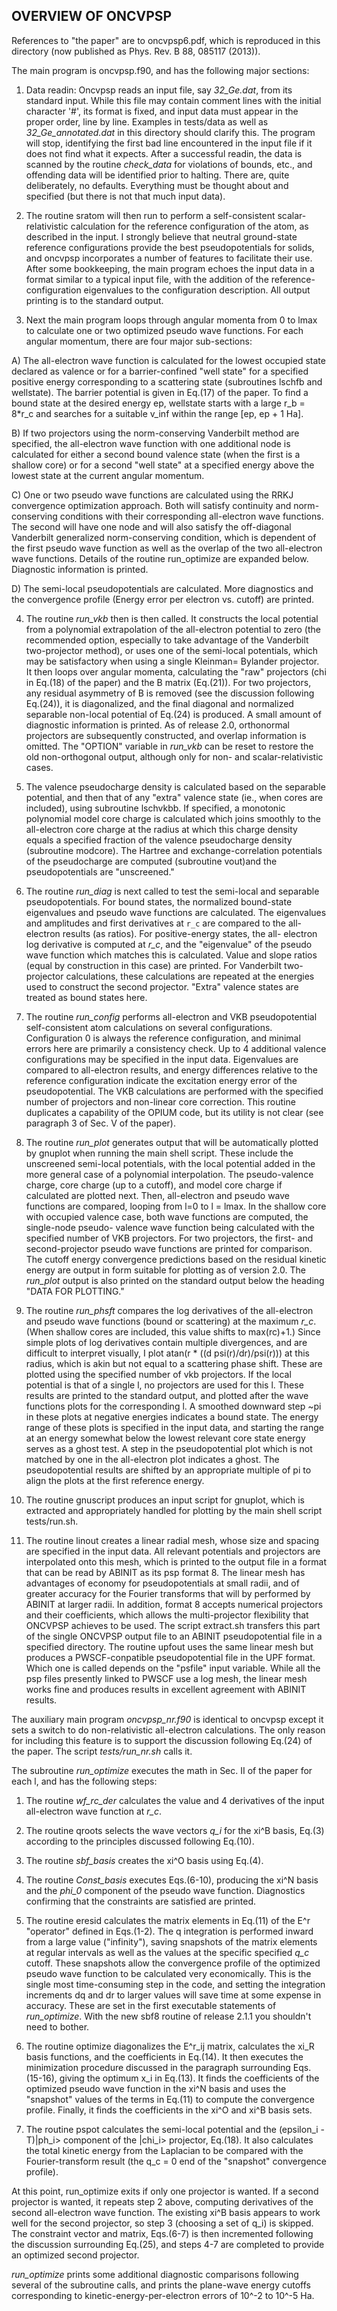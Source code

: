 ﻿## OVERVIEW OF ONCVPSP

References to "the paper" are to oncvpsp6.pdf, which is reproduced in this
directory (now published as Phys. Rev. B 88, 085117 (2013)).

The main program is oncvpsp.f90, and has the following major sections:

1) Data readin: Oncvpsp reads an input file, say *32_Ge.dat*, from its standard
   input.  While this file may contain comment lines with the initial character
   '#', its format is fixed, and input data must appear in the proper order,
   line by line.  Examples in tests/data as well as *32_Ge_annotated.dat* in
   this directory should clarify this.  The program will stop, identifying
   the first bad line encountered in the input file if it does not find what
   it expects.  After a successful readin, the data is scanned by the
   routine *check_data* for violations of bounds, etc., and offending data will
   be identified prior to halting.  There are, quite deliberately, no defaults.
   Everything must be thought about and specified (but there is not that much
   input data).

2) The routine sratom will then run to perform a self-consistent scalar-
   relativistic calculation for the reference configuration of the atom,
   as described in the input.  I strongly believe that neutral ground-state
   reference configurations provide the best pseudopotentials for solids,
   and oncvpsp incorporates a number of features to facilitate their use.
   After some bookkeeping, the main program echoes the input data in a format
   similar to a typical input file, with the addition of the reference-
   configuration eigenvalues to the configuration description.  All output
   printing is to the standard output.

3) Next the main program loops through angular momenta from 0 to lmax to
   calculate one or two optimized pseudo wave functions.  For each angular
   momentum, there are four major sub-sections:

  A) The all-electron wave function is calculated for the lowest occupied
     state declared as valence or for a barrier-confined "well state" for a
     specified positive energy corresponding to a scattering state
     (subroutines lschfb and wellstate).  The barrier potential is given
     in Eq.(17) of the paper.  To find a bound state at the desired
     energy ep, wellstate starts with a large r_b = 8*r_c and searches
     for a suitable v_inf within the range [ep, ep + 1 Ha].

  B) If two projectors using the norm-conserving Vanderbilt method are
     specified, the all-electron wave function with one additional node is
     calculated for either a second bound valence state (when the first
     is a shallow core) or for a second "well state" at a specified energy
     above the lowest state at the current angular momentum.

  C) One or two pseudo wave functions are calculated using the RRKJ
     convergence optimization approach.  Both will satisfy continuity
     and norm-conserving conditions with their corresponding all-electron
     wave functions.  The second will have one node and will also satisfy
     the off-diagonal Vanderbilt generalized norm-conserving condition,
     which is dependent of the first pseudo wave function as well as the
     overlap of the two all-electron wave functions.  Details of the
     routine run_optimize are expanded below. Diagnostic information is
     printed.

  D) The semi-local pseudopotentials are calculated.  More diagnostics
     and the convergence profile (Energy error per electron vs. cutoff)
     are printed.

4) The routine *run_vkb* then is then called.  It constructs the local
   potential from a polynomial extrapolation of the all-electron potential
   to zero (the recommended option, especially to take advantage of the
   Vanderbilt two-projector method), or uses one of the semi-local
   potentials, which may be satisfactory when using a single Kleinman=
   Bylander projector.  It then loops over angular momenta, calculating
   the "raw" projectors (chi in Eq.(18) of the paper) and the B matrix
   (Eq.(21)).  For two projectors, any residual asymmetry  of B is
   removed (see the discussion following Eq.(24)), it is diagonalized,
   and the final diagonal and normalized separable non-local potential
   of Eq.(24) is produced.  A small amount of diagnostic information is
   printed.  As of release 2.0, orthonormal projectors are subsequently
   constructed, and overlap information is omitted.  The "OPTION"
   variable in *run_vkb* can be reset to restore the old non-orthogonal
   output, although only for non- and scalar-relativistic cases.

5) The valence pseudocharge density is calculated based on the separable
   potential, and then that of any "extra" valence state (ie., when cores
   are included), using subroutine lschvkbb.  If specified, a monotonic
   polynomial model core charge is calculated which joins smoothly to
   the all-electron core charge at the radius at which this charge density
   equals a specified fraction of the valence pseudocharge density
   (subroutine modcore).  The Hartree and exchange-correlation potentials
   of the pseudocharge are computed (subroutine vout)and the pseudopotentials
   are "unscreened."

6) The routine *run_diag* is next called to test the semi-local and separable
   pseudopotentials.  For bound states, the normalized bound-state
   eigenvalues and pseudo wave functions are calculated.  The eigenvalues
   and amplitudes and first derivatives at `r_c` are compared to the all-
   electron results (as ratios).  For positive-energy states, the all-
   electron log derivative is computed at *r_c*, and the "eigenvalue" of
   the pseudo wave function which matches this is calculated.  Value and
   slope ratios (equal by construction in this case) are printed.
   For Vanderbilt two-projector calculations, these calculations are
   repeated at the energies used to construct the second projector.
   "Extra" valence states are treated as bound states here.

7) The routine *run_config* performs all-electron and VKB pseudopotential
   self-consistent atom calculations on several configurations.
   Configuration 0 is always the reference configuration, and minimal
   errors here are primarily a consistency check.  Up to 4 additional
   valence configurations may be specified in the input data.
   Eigenvalues are compared to all-electron results, and energy differences
   relative to the reference configuration indicate the excitation energy
   error of the pseudopotential.  The VKB calculations are performed with
   the specified number of projectors and non-linear core correction.
   This routine duplicates a capability of the OPIUM code, but its utility
   is not clear (see paragraph 3 of Sec. V of the paper).

8) The routine *run_plot* generates output that will be automatically
   plotted by gnuplot when running the main shell script.  These include the
   unscreened semi-local potentials, with the local potential added in
   the more general case of a polynomial interpolation.  The pseudo-valence
   charge, core charge (up to a cutoff), and model core charge if calculated
   are plotted next.  Then, all-electron and pseudo wave functions are
   compared, looping from l=0 to l = lmax.  In the shallow core with occupied
   valence case, both wave functions are computed, the single-node pseudo-
   valence wave function being calculated with the specified number of VKB
   projectors.  For two projectors, the first- and second-projector pseudo
   wave functions are printed for comparison.  The cutoff energy convergence
   predictions based on the residual kinetic energy are output in form
   suitable for plotting as of version 2.0.  The *run_plot* output is also
   printed on the standard output below the heading "DATA FOR PLOTTING."

9) The routine *run_phsft* compares the log derivatives of the all-electron
   and pseudo wave functions (bound or scattering) at the maximum *r_c*.
   (When shallow cores are included, this value shifts to max(rc)+1.)
   Since simple plots of log derivatives contain multiple divergences, and
   are difficult to interpret visually, I plot atan(r * ((d psi(r)/dr)/psi(r)))
   at this radius, which is akin but not equal to a scattering phase shift.
   These are plotted using the specified number of vkb projectors.  If the
   local potential is that of a single l, no projectors are used for this l.
   These results are printed to the standard output, and plotted after
   the wave functions plots for the corresponding l.  A smoothed downward step
   ~pi in these plots at negative energies indicates a bound state.  The energy
   range of these plots is specified in the input data, and starting the
   range at an energy somewhat below the lowest relevant core state energy
   serves as a ghost test.  A step in the pseudopotential plot which is not
   matched by one in the all-electron plot indicates a ghost.  The
   pseudopotential results are shifted by an appropriate multiple of
   pi to align the plots at the first reference energy.

10) The routine gnuscript produces an input script for gnuplot, which is
    extracted and appropriately handled for plotting by the main shell
    script tests/run.sh.

11) The routine linout creates a linear radial mesh, whose size and spacing
    are specified in the input data.  All relevant potentials and projectors
    are interpolated onto this mesh, which is printed to the output file in
    a format that can be read by ABINIT as its psp format 8.  The linear
    mesh has advantages of economy for pseudopotentials at small radii, and
    of greater accuracy for the Fourier transforms that will by performed by
    ABINIT at larger radii.  In addition, format 8 accepts numerical
    projectors and their coefficients, which allows the multi-projector
    flexibility that ONCVPSP achieves to be used.  The script extract.sh
    transfers this part of the single ONCVPSP output file to an ABINIT
    pseudopotential file in a specified directory.  The routine upfout
    uses the same linear mesh but produces a PWSCF-conpatible pseudopotential
    file in the UPF format.  Which one is called depends on the "psfile"
    input variable.  While all the psp files presently linked to PWSCF use
    a log mesh, the linear mesh works fine and produces results in excellent
    agreement with ABINIT results.


The auxiliary main program *oncvpsp_nr.f90* is identical to oncvpsp except it
sets a switch to do non-relativistic all-electron calculations.  The only
reason for including this feature is to support the discussion following
Eq.(24) of the paper. The script *tests/run_nr.sh* calls it.

The subroutine *run_optimize* executes the math in Sec. II of the paper for
each l, and has the following steps:

1) The routine *wf_rc_der* calculates the value and 4 derivatives of the
   input all-electron wave function at *r_c*.

2) The routine qroots selects the wave vectors *q_i* for the xi^B basis,
   Eq.(3) according to the principles discussed following Eq.(10).

3) The routine *sbf_basis* creates the xi^O basis using Eq.(4).

4) The routine *Const_basis* executes Eqs.(6-10), producing the xi^N basis
   and the *phi_0* component of the pseudo wave function.  Diagnostics
   confirming that the constraints are satisfied are printed.

5) The routine eresid calculates the matrix elements in Eq.(11) of the
   E^r "operator" defined in Eqs.(1-2).  The q integration is performed
   inward from a large value ("infinity"), saving snapshots of the matrix
   elements at regular intervals as well as the values at the specific
   specified *q_c* cutoff.  These snapshots allow the convergence profile
   of the optimized pseudo wave function to be calculated very economically.
   This is the single most time-consuming step in the code, and setting
   the integration increments dq and dr to larger values will save time
   at some expense in accuracy.  These are set in the first executable
   statements of *run_optimize*.  With the new sbf8 routine of release 2.1.1
   you shouldn't need to  bother.

6) The routine optimize diagonalizes the E^r_ij matrix, calculates the
   xi_R basis functions, and the coefficients in Eq.(14).  It then
   executes the minimization procedure discussed in the paragraph
   surrounding Eqs.(15-16), giving the optimum x_i in Eq.(13).
   It finds the coefficients of the optimized pseudo wave function
   in the xi^N basis and uses the "snapshot" values of the terms in
   Eq.(11) to compute the convergence profile.  Finally, it finds
   the coefficients in the xi^O and xi^B basis sets.

7) The routine pspot calculates the semi-local potential and the
   (epsilon_i - T)|ph_i> component of the |chi_i> projector, Eq.(18).
   It also calculates the total kinetic energy from the Laplacian to
   be compared with the Fourier-transform result (the q_c = 0 end
   of the "snapshot" convergence profile).

At this point, run_optimize exits if only one projector is wanted.
If a second projector is wanted, it repeats step 2 above, computing
derivatives of the second all-electron wave function.  The existing
xi^B basis appears to work well for the second projector, so step 3
(choosing a set of q_i) is skipped.  The constraint vector and matrix,
Eqs.(6-7) is then incremented following the discussion surrounding
Eq.(25), and steps 4-7 are completed to provide an optimized second
projector.

*run_optimize* prints some additional diagnostic comparisons following
several of the subroutine calls, and prints the plane-wave energy
cutoffs corresponding to kinetic-energy-per-electron errors of 10^-2 to 10^-5 Ha.

